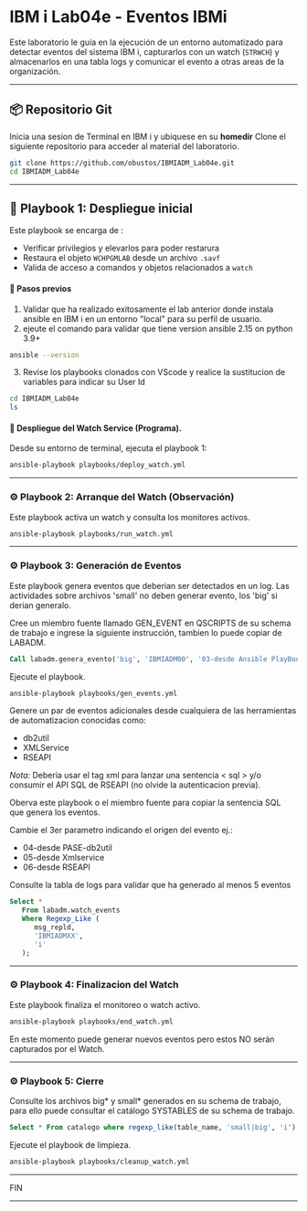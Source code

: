# IBM i Lab04e - Eventos IBMi

Este laboratorio le guía en la ejecución de un entorno automatizado para detectar eventos del sistema IBM i, capturarlos con un watch (`STRWCH`) y almacenarlos en una tabla logs y comunicar el evento a otras areas de la organización.

---

## 📦 Repositorio Git

Inicia una sesion de Terminal en IBM i y ubiquese en su **homedir**
Clone el siguiente repositorio para acceder al material del laboratorio.


```bash
git clone https://github.com/obustos/IBMIADM_Lab04e.git
cd IBMIADM_Lab04e
```

---

## 🔧 Playbook 1: Despliegue inicial 

Este playbook se encarga de :

- Verificar privilegios y elevarlos para poder restarura
- Restaura el objeto `WCHPGMLAB` desde un archivo `.savf`
- Valida de acceso a comandos y objetos relacionados a `watch`

#### 🔹 Pasos previos

1. Validar que ha realizado exitosamente el lab anterior donde instala ansible en IBM i en un entorno "local" para su perfil de usuario.
2. ejeute el comando para validar que tiene version ansible 2.15 on python 3.9+
```bash
ansible --version
```
3. Revise los playbooks clonados con VScode y realice la sustitucion de variables para indicar su User Id
```bash
cd IBMIADM_Lab04e
ls
```

#### 🔹 Despliegue del Watch Service (Programa).

Desde su entorno de terminal, ejecuta el playbook 1:

```bash
ansible-playbook playbooks/deploy_watch.yml
```

---


### ⚙️ Playbook 2: Arranque del Watch (Observación)

Este playbook activa un watch y consulta los monitores activos.

```bash
ansible-playbook playbooks/run_watch.yml
```

---

### ⚙️ Playbook 3: Generación de Eventos

Este playbook genera eventos que deberian ser detectados en un log.
Las actividades sobre archivos 'small' no deben generar evento, los 'big' si derian generalo.

Cree un miembro fuente llamado GEN_EVENT en QSCRIPTS de su schema de trabajo
e ingrese la siguiente instrucción, tambien lo puede copiar de LABADM.
```sql
Call labadm.genera_evento('big', 'IBMIADM00', '03-desde Ansible PlayBook - CL'); 
```
Ejecute el playbook.

```bash
ansible-playbook playbooks/gen_events.yml
```

Genere un par de eventos adicionales desde cualquiera de las herramientas de automatizacion conocidas como:
- db2util
- XMLService
- RSEAPI

*Nota:* Deberia usar el tag xml para lanzar una sentencia < sql > y/o consumir el API SQL de RSEAPI (no olvide la autenticacion previa).

Oberva este playbook o el miembro fuente para copiar la sentencia SQL que genera los eventos. 

Cambie el 3er parametro indicando el origen del evento ej.: 
- 04-desde PASE-db2util 
- 05-desde Xmlservice 
- 06-desde RSEAPI

Consulte la tabla de logs para validar que ha generado al menos 5 eventos
```sql
Select *
   From labadm.watch_events
   Where Regexp_Like (
      msg_repld,
      'IBMIADMXX',
      'i'
   );
```


---

### ⚙️ Playbook 4: Finalizacion del Watch

Este playbook finaliza el monitoreo o watch activo.

```bash
ansible-playbook playbooks/end_watch.yml
```

En este momento puede generar nuevos eventos pero estos NO serán capturados por el Watch.

---

### ⚙️ Playbook 5: Cierre 

Consulte los archivos big* y small* generados en su schema de trabajo, para ello puede consultar el catálogo SYSTABLES de su schema de trabajo.
```sql
Select * From catalogo where regexp_like(table_name, 'small|big', 'i');
```

Ejecute el playbook de limpieza.

```bash
ansible-playbook playbooks/cleanup_watch.yml
```
---
FIN

---